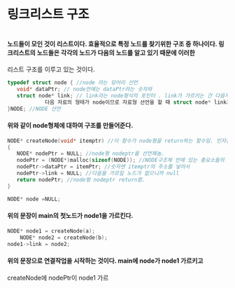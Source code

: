 # 링크리스트 구조  
<img scr = "https://user-images.githubusercontent.com/58559928/70270776-71f5b100-17e8-11ea-9d0a-9fc809320c5a.png">

#### 노드들이 모인 것이 리스트이다. 효율적으로 특정 노드를 찾기위한 구조 중 하나이다. 링크리스트의 노드들은 각각의 노드가 다음의 노드를 알고 있기 때문에 이러한
리스트 구조를 이루고 있는 것이다. 

``` c
typedef struct node { //node 라는 덩어리 선언
   void* dataPtr; // node안에는 dataPtr라는 숫자와 
   struct node* link; // link라는 node형식의 포인터 . link가 가르키는 건 다음자료를 뜻한다. 그런데
            다음 자료의 형태가 node이므로 자료형 선언을 할 때 struct node* link가 되는것.
}NODE; //NODE 선언
```
#### 위와 같이 node형체에 대하여 구조를 만들어준다. 

```c
NODE* createNode(void* itemptr) //이 함수가 node형을 return하는 함수임. 인자는 어떤 형의 포인터를 넣어도 상관없게 void형 포인터!! 
{
   NODE* nodePtr = NULL; //node형 nodeptr을 선언해놈.
   nodePtr = (NODE*)malloc(sizeof(NODE)); //NODE구조체 안에 있는 총요소들의 사이즈를 재서 NODE형으로 형변환해주고 NODEPTR에 넣음
   nodePtr->dataPtr = itemPtr; //숫자엔 itemptr의 주소를 넣어서 
   nodePtr->link = NULL; //다음을 가르킬 노드가 없으니까 null
   return nodePtr; //node형 nodeptr return함.
}
```

```c
NODE* node =NULL;
```
#### 위의 문장이 main의 첫노드가 node1을 가르킨다.


```c
NODE* node1 = createNode(a);
	NODE* node2 = createNode(b);
node1->link = node2;
```
#### 위의 문장으로 연결작업을 시작하는 것이다. main에 node가 node1 가르키고
createNode에 nodePtr이 node1 가르
